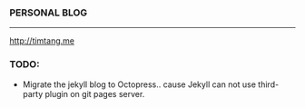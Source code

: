 ### PERSONAL BLOG
---
<http://timtang.me>

### TODO:

- Migrate the jekyll blog to Octopress.. cause Jekyll can not use third-party plugin on git pages server.
